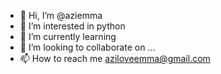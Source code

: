 - 👋 Hi, I’m @aziemma
- 👀 I’m interested in python
- 🌱 I’m currently learning
- 💞️ I’m looking to collaborate on ...
- 📫 How to reach me aziloveemma@gmail.com

<!---
aziemma/aziemma is a ✨ special ✨ repository because its `README.md` (this file) appears on your GitHub profile.
You can click the Preview link to take a look at your changes.
--->
